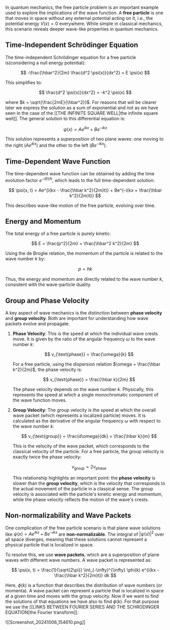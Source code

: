 
In quantum mechanics, the free particle problem is an important example used to explore the implications of the wave function. A **free particle** is one that moves in space without any external potential acting on it, i.e., the potential energy $V(x) = 0$ everywhere. While simple in classical mechanics, this scenario reveals deeper wave-like properties in quantum mechanics.
## Time-Independent Schrödinger Equation

The time-independent Schrödinger equation for a free particle is(considering a null energy potential):

$$
-\frac{\hbar^2}{2m} \frac{d^2 \psi(x)}{dx^2} = E \psi(x)
$$

This simplifies to:

$$
\frac{d^2 \psi(x)}{dx^2} = -k^2 \psi(x)
$$

where $k = \sqrt{\frac{2mE}{\hbar^2}}$. For reasons that will be clearer later we express the solution as a sum of exponential and not as we have seen in the case of the [[THE INFINITE SQUARE WELL|the infinite square well]]. The general solution to this differential equation is:

$$
\psi(x) = Ae^{ikx} + Be^{-ikx}
$$

This solution represents a superposition of two plane waves: one moving to the right ($Ae^{ikx}$) and the other to the left ($Be^{-ikx}$).

## Time-Dependent Wave Function

The time-dependent wave function can be obtained by adding the time evolution factor $e^{-iEt/\hbar}$, which leads to the full time-dependent solution:

$$
\psi(x, t) = Ae^{i(kx - \frac{\hbar k^2}{2m}t)} + Be^{-i(kx + \frac{\hbar k^2}{2m}t)}
$$

This describes wave-like motion of the free particle, evolving over time.

## Energy and Momentum

The total energy of a free particle is purely kinetic:

$$
E = \frac{p^2}{2m} = \frac{\hbar^2 k^2}{2m}
$$

Using the de Broglie relation, the momentum of the particle is related to the wave number $k$ by:

$$
p = \hbar k
$$

Thus, the energy and momentum are directly related to the wave number $k$, consistent with the wave-particle duality.

## Group and Phase Velocity

A key aspect of wave mechanics is the distinction between **phase velocity** and **group velocity**. Both are important for understanding how wave packets evolve and propagate.

1. **Phase Velocity**: This is the speed at which the individual wave crests move. It is given by the ratio of the angular frequency $\omega$ to the wave number $k$:

   $$
   v_{\text{phase}} = \frac{\omega}{k}
   $$

   For a free particle, using the dispersion relation $\omega = \frac{\hbar k^2}{2m}$, the phase velocity is:

   $$
   v_{\text{phase}} = \frac{\hbar k}{2m}
   $$

   The phase velocity depends on the wave number $k$. Physically, this represents the speed at which a single monochromatic component of the wave function moves.

2. **Group Velocity**: The group velocity is the speed at which the overall wave packet (which represents a localized particle) moves. It is calculated as the derivative of the angular frequency $\omega$ with respect to the wave number $k$:

   $$
   v_{\text{group}} = \frac{d\omega}{dk} = \frac{\hbar k}{m}
   $$

   This is the velocity of the wave packet, which corresponds to the classical velocity of the particle. For a free particle, the group velocity is exactly twice the phase velocity:

   $$
   v_{\text{group}} = 2v_{\text{phase}}
   $$

   This relationship highlights an important point: the **phase velocity** is slower than the **group velocity**, which is the velocity that corresponds to the actual movement of the particle in a classical sense. The group velocity is associated with the particle's kinetic energy and momentum, while the phase velocity reflects the motion of the wave's crests.

## Non-normalizability and Wave Packets

One complication of the free particle scenario is that plane wave solutions like $\psi(x) = Ae^{ikx} + Be^{-ikx}$ are **non-normalizable**. The integral of $|\psi(x)|^2$ over all space diverges, meaning that these solutions cannot represent a physical particle that is localized in space.

To resolve this, we use **wave packets**, which are a superposition of plane waves with different wave numbers. A wave packet is represented as:

$$
\psi(x, t) = \frac{1}{\sqrt{2\pi}} \int_{-\infty}^{\infty} \phi(k) e^{i(kx - \frac{\hbar k^2}{2m}t)} dk
$$

Here, $\phi(k)$ is a function that describes the distribution of wave numbers (or momenta). A wave packet can represent a particle that is localized in space at a given time and moves with the group velocity.
Now if we want to find the solutions of that equations we have also to find $\phi(k)$. For that purpose we use the [[LINKS BETWEEN FOURIER SERIES AND THE SCHRODINGER EQUATION|the Fourier transform]].

![[Screenshot_20241006_154610.png]]